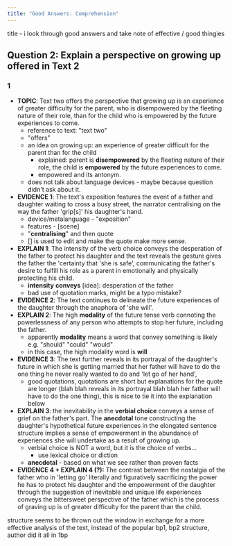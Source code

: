 ```yaml
---
title: "Good Answers: Comprehension"
---
```


title - i look through good answers and take note of effective / good thingies

## Question 2: Explain a perspective on growing up offered in Text 2
### 1
- **TOPIC**: Text two offers the perspective that growing up is an experience of greater difficulty for the parent, who is disempowered by the fleeting nature of their role, than for the child who is empowered by the future experiences to come. 
	- reference to text: "text two"
	- "offers"
	- an idea on growing up: an experience of greater difficult for the parent than for the child
		- explained: parent is **disempowered** by the fleeting nature of their role, the child is **empowered** by the future experiences to come.
		- empowered and its antonym.
	- does not talk about language devices - maybe because question didn't ask about it.
- **EVIDENCE 1**: The text's exposition features the event of a father and daughter waiting to cross a busy street, the narrator centralising on the way the father 'grip\[s]' his daughter's hand. 
	- device/metalanguage - "exposition"
	- features - \[scene]
	- "**centralising**" and then quote
	- \[] is used to edit and make the quote make more sense.
- **EXPLAIN 1**: The intensity of the verb choice conveys the desperation of the father to protect his daughter and the text reveals the gesture gives the father the 'certainty that 'she is safe', communicating the father's desire to fulfill his role as a parent in emotionally and physically protecting his child. 
	- **intensity** **conveys** \[idea]: desperation of the father
	- bad use of quotation marks, might be a typo mistake?
- **EVIDENCE 2**: The text continues to delineate the future experiences of the daughter through the anaphora of 'she will'. 
- **EXPLAIN 2**: The high **modality** of the future tense verb connoting the powerlessness of any person who attempts to stop her future, including the father. 
	- apparently **modality** means a word that convey something is likely e.g. "should" "could" "would"
	- in this case, the high modality word is **will**
- **EVIDENCE 3**: The text further reveals in its portrayal of the daughter's future in which she is getting married that her father will have to do the one thing he never really wanted to do and 'let go of her hand', 
	- good quotations, quotations are short but explanations for the quote are longer (blah blah reveals in its portrayal blah blah her father will have to do the one thing), this is nice to tie it into the explanation below
- **EXPLAIN 3**: the inevitability in the **verbial choice** conveys a sense of grief on the father's part. The **anecdotal** tone constructing the daughter's hypothetical future experiences in the elongated sentence structure implies a sense of empowerment in the abundance of experiences she will undertake as a result of growing up.
	- verbial choice is NOT a word, but it is the choice of verbs...
		- use lexical choice or diction
	- **anecdotal** - based on what we see rather than proven facts
- **EVIDENCE 4 + EXPLAIN 4 (?):** The contrast between the nostalgia of the father who in 'letting go' literally and figuratively sacrificing the power he has to protect his daughter and the empowerment of the daughter through the suggestion of inevitable and unique life experiences conveys the bittersweet perspective of the father which is the process of graving up is of greater difficulty for the parent than the child.

structure seems to be thrown out the window in exchange for a more effective analysis of the text, instead of the popular bp1, bp2 structure, author did it all in 1bp
